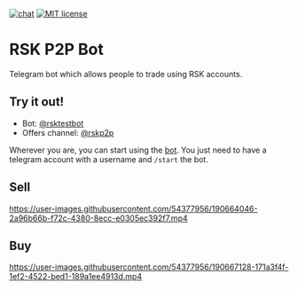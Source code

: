 

[![chat](https://img.shields.io/badge/chat-telegram-%2326A5E4)](https://t.me/lnp2pbot) [![MIT license](https://img.shields.io/badge/license-MIT-brightgreen)](./LICENSE)
# RSK P2P Bot
Telegram bot which allows people to trade using RSK accounts.

## Try it out!
* Bot: [@rsktestbot](https://t.me/rsktestbot)
* Offers channel: [@rskp2p](https://t.me/rskp2p)

Wherever you are, you can start using the [bot](https://t.me/rsktestbot). You just need to have a telegram account with a username and `/start` the bot.

## Sell

https://user-images.githubusercontent.com/54377956/190664046-2a96b66b-f72c-4380-8ecc-e0305ec392f7.mp4



## Buy


https://user-images.githubusercontent.com/54377956/190667128-171a3f4f-1ef2-4522-bed1-189a1ee4913d.mp4

